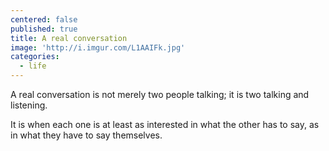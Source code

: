```yaml
---
centered: false
published: true
title: A real conversation
image: 'http://i.imgur.com/L1AAIFk.jpg'
categories:
  - life
---
```

A real conversation
is not merely 
two people talking;
it is two 
talking and listening.

It is when each one
is at least as interested
in what the other has to say,
as in what they have to say
themselves.
